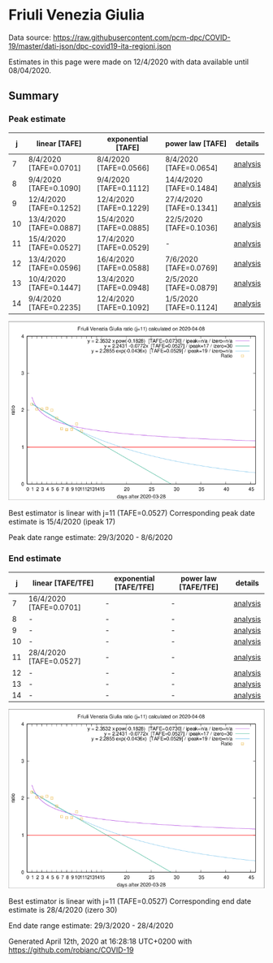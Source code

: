 # Friuli Venezia Giulia


Data source: https://raw.githubusercontent.com/pcm-dpc/COVID-19/master/dati-json/dpc-covid19-ita-regioni.json

Estimates in this page were made on 12/4/2020 with data available until 08/04/2020.


## Summary 

### Peak estimate 
|j|linear [TAFE]|exponential [TAFE]|power law [TAFE]|details|
|---|----|-----------|---------|-------|
|7|8/4/2020 [TAFE=0.0701]|8/4/2020 [TAFE=0.0566]|8/4/2020 [TAFE=0.0654]|[analysis](COVID-19_friuli_venezia_giulia_j7_2020-04-08.md)|
|8|9/4/2020 [TAFE=0.1090]|9/4/2020 [TAFE=0.1112]|14/4/2020 [TAFE=0.1484]|[analysis](COVID-19_friuli_venezia_giulia_j8_2020-04-08.md)|
|9|12/4/2020 [TAFE=0.1252]|12/4/2020 [TAFE=0.1229]|27/4/2020 [TAFE=0.1341]|[analysis](COVID-19_friuli_venezia_giulia_j9_2020-04-08.md)|
|10|13/4/2020 [TAFE=0.0887]|15/4/2020 [TAFE=0.0885]|22/5/2020 [TAFE=0.1036]|[analysis](COVID-19_friuli_venezia_giulia_j10_2020-04-08.md)|
|11|15/4/2020 [TAFE=0.0527]|17/4/2020 [TAFE=0.0529]|-|[analysis](COVID-19_friuli_venezia_giulia_j11_2020-04-08.md)|
|12|13/4/2020 [TAFE=0.0596]|16/4/2020 [TAFE=0.0588]|7/6/2020 [TAFE=0.0769]|[analysis](COVID-19_friuli_venezia_giulia_j12_2020-04-08.md)|
|13|10/4/2020 [TAFE=0.1447]|13/4/2020 [TAFE=0.0948]|2/5/2020 [TAFE=0.0879]|[analysis](COVID-19_friuli_venezia_giulia_j13_2020-04-08.md)|
|14|9/4/2020 [TAFE=0.2235]|12/4/2020 [TAFE=0.1092]|1/5/2020 [TAFE=0.1124]|[analysis](COVID-19_friuli_venezia_giulia_j14_2020-04-08.md)|

![best peak estimate](COVID-19_friuli_venezia_giulia_j11_2020-04-08.png)

Best estimator is linear with j=11 (TAFE=0.0527)
Corresponding peak date estimate is 15/4/2020 (ipeak 17)


Peak date range estimate: 29/3/2020 - 8/6/2020

### End estimate 
|j|linear [TAFE/TFE]|exponential [TAFE/TFE]|power law [TAFE/TFE]|details|
|---|----|-----------|---------|-------|
|7|16/4/2020 [TAFE=0.0701]|-|-|[analysis](COVID-19_friuli_venezia_giulia_j7_2020-04-08.md)|
|8|-|-|-|[analysis](COVID-19_friuli_venezia_giulia_j8_2020-04-08.md)|
|9|-|-|-|[analysis](COVID-19_friuli_venezia_giulia_j9_2020-04-08.md)|
|10|-|-|-|[analysis](COVID-19_friuli_venezia_giulia_j10_2020-04-08.md)|
|11|28/4/2020 [TAFE=0.0527]|-|-|[analysis](COVID-19_friuli_venezia_giulia_j11_2020-04-08.md)|
|12|-|-|-|[analysis](COVID-19_friuli_venezia_giulia_j12_2020-04-08.md)|
|13|-|-|-|[analysis](COVID-19_friuli_venezia_giulia_j13_2020-04-08.md)|
|14|-|-|-|[analysis](COVID-19_friuli_venezia_giulia_j14_2020-04-08.md)|

![best zero estimate](COVID-19_friuli_venezia_giulia_j11_2020-04-08.png)

Best estimator is linear with j=11 (TAFE=0.0527)
Corresponding end date estimate is 28/4/2020 (izero 30)


End date range estimate: 29/3/2020 - 28/4/2020

Generated April 12th, 2020 at 16:28:18 UTC+0200 with https://github.com/robianc/COVID-19
